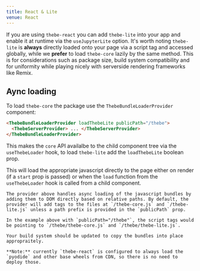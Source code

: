 ```yaml
---
title: React & Lite
venue: React
---
```


If you are using `thebe-react` you can add `thebe-lite` into your app and enable it at runtime via the `useJupyterLite` option. It's worth noting `thebe-lite` is **always** directly loaded onto your page via a script tag and accessed globally, while we **prefer** to load `thebe-core` lazily by the same method. This is for considerations such as package size, build system compatibility and for uniformity while playing nicely with serverside rendering frameworks like Remix.

## Aync loading

To load `thebe-core` the package use the `ThebeBundleLoaderProvider` component:

```html
<ThebeBundleLoaderProvider loadThebeLite publicPath="/thebe">
  <ThebeServerProvider> ... </ThebeServerProvider>
</ThebeBundleLoaderProvider>
```

This makes the `core` API availalbe to the child component tree via the `useThebeLoader` hook, to load `thebe-lite` add the `loadThebeLite` boolean prop.

This will load the appropriate javascript directly to the page either on render (if a `start` prop is passed) or when the `load` function from the `useThebeLoader` hook is called from a child component.

```{important} Deploying javascript bundles is your responsibility
The provider above handles async loading of the javascript bundles by adding them to DOM directly based on relative paths. By default, the provider will add tags to the files at `/thebe-core.js` and `/thebe-lite.js` unless a path prefix is provided in the `publicPath` prop.

In the example above with `publicPath="/thebe"`, the script tags would be pointing to `/thebe/thebe-core.js` and `/thebe/thebe-lite.js`.

Your build system should be updated to copy the bundles into place appropraitely.

**Note:** currently `thebe-react` is configured to always load the `pyodide` and other base wheels from CDN, so there is no need to deploy those.
```
